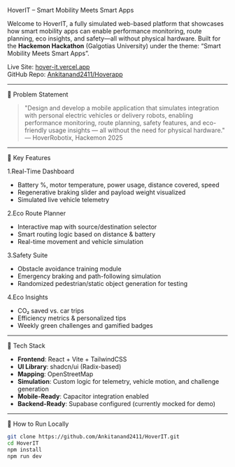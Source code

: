 HoverIT – Smart Mobility Meets Smart Apps

Welcome to HoverIT, a fully simulated web-based platform that showcases how smart mobility apps can enable performance monitoring, route planning, eco insights, and safety—all without physical hardware. Built for the **Hackemon Hackathon** (Galgotias University) under the theme: “Smart Mobility Meets Smart Apps”.

Live Site: [hover-it.vercel.app](https://hoveritweb.vercel.app/)  
GitHub Repo: [Ankitanand2411/Hoverapp](https://github.com/Ankitanand2411/Hoverapp)

---

🚀 Problem Statement

> "Design and develop a mobile application that simulates integration with personal electric vehicles or delivery robots, enabling performance monitoring, route planning, safety features, and eco-friendly usage insights — all without the need for physical hardware."
> — HoverRobotix, Hackemon 2025

---

 🌟 Key Features

1.Real-Time Dashboard
- Battery %, motor temperature, power usage, distance covered, speed
- Regenerative braking slider and payload weight visualized
- Simulated live vehicle telemetry

2.Eco Route Planner
- Interactive map with source/destination selector
- Smart routing logic based on distance & battery
- Real-time movement and vehicle simulation

3.Safety Suite
- Obstacle avoidance training module
- Emergency braking and path-following simulation
- Randomized pedestrian/static object generation for testing

4.Eco Insights
- CO₂ saved vs. car trips
- Efficiency metrics & personalized tips
- Weekly green challenges and gamified badges

---

 🧠 Tech Stack

- **Frontend**: React + Vite + TailwindCSS
- **UI Library**: shadcn/ui (Radix-based)
- **Mapping**: OpenStreetMap
- **Simulation**: Custom logic for telemetry, vehicle motion, and challenge generation
- **Mobile-Ready**: Capacitor integration enabled
- **Backend-Ready**: Supabase configured (currently mocked for demo)

---

🧪 How to Run Locally

```bash
git clone https://github.com/Ankitanand2411/HoverIT.git
cd HoverIT
npm install
npm run dev


